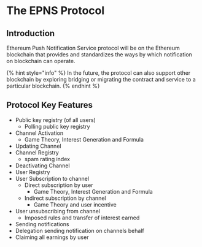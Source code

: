 # The EPNS Protocol

## Introduction

Ethereum Push Notification Service protocol will be on the Ethereum blockchain that provides and standardizes the ways by which notification on blockchain can operate. 

{% hint style="info" %}
In the future, the protocol can also support other blockchain by exploring bridging or migrating the contract and service to a particular blockchain.
{% endhint %}

## Protocol Key Features

* Public key registry \(of all users\)
  * Polling public key registry
* Channel Activation
  * Game Theory, Interest Generation and Formula
* Updating Channel
* Channel Registry
  * spam rating index
* Deactivating Channel
* User Registry
* User Subscription to channel
  * Direct subscription by user
    * Game Theory, Interest Generation and Formula
  * Indirect subscription by channel
    * Game Theory and user incentive
* User unsubscribing from channel
  * Imposed rules and transfer of interest earned
* Sending notifications
* Delegation sending notification on channels behalf
* Claiming all earnings by user







